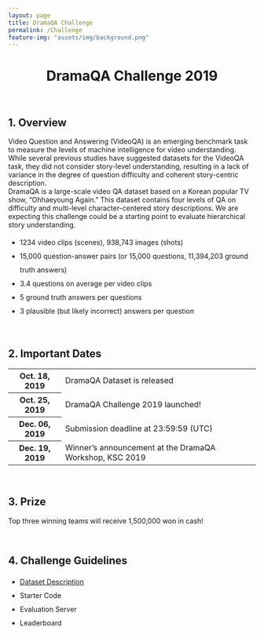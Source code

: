 ```yaml
---
layout: page
title: DramaQA Challenge
permalink: /Challenge
feature-img: "assets/img/background.png"
---
```


<div class="challenge content-container">
  <h1 class = "content-title" style="TEXT-ALIGN: center">
    DramaQA Challenge 2019
  </h1> <br />
  <div class = "content-subcontainer">
    <h2 class = "content-subtitle">
      1. Overview
    </h2>
    <p class="content-item">
      Video Question and Answering (VideoQA) is an emerging benchmark task to measure the levels of machine intelligence for video understanding. While several previous studies have suggested datasets for the VideoQA task, they did not consider story-level understanding, resulting in a lack of variance in the degree of question difficulty and coherent story-centric description.
      <br />
      DramaQA is a large-scale video QA dataset based on a Korean popular TV show, “Ohhaeyoung Again.” This dataset contains four levels of QA on difficulty and multi-level character-centered story descriptions. We are expecting this challenge could be a starting point to evaluate hierarchical story understanding.
      <br />
      <ul style="line-height:2em">
        <li> 1234 video clips (scenes), 938,743 images (shots) </li>
      	<li> 15,000 question-answer pairs (or 15,000 questions, 11,394,203 ground truth answers) </li>
        <li> 3.4 questions on average per video clips </li>
      	<li> 5 ground truth answers per questions </li>
      	<li> 3 plausible (but likely incorrect) answers per question </li>
      </ul>
    </p>
  </div> <br />

  <div class = "content-subcontainer">
    <h2 class = "content-subtitle">
      2. Important Dates
    </h2>
    <div class="content-item">
      <table> 
        <tr>
          <th>Oct. 18, 2019</th>
          <td>DramaQA Dataset is released</td>
        </tr>
        <tr>
          <th>Oct. 25, 2019</th>
          <td>DramaQA Challenge 2019 launched!</td>
        </tr>
        <tr>
          <th>Dec. 06, 2019</th>
          <td>Submission deadline at 23:59:59 (UTC)</td>
        </tr>
        <tr>
          <th>Dec. 19, 2019</th>
          <td>Winner’s announcement at the DramaQA Workshop, KSC 2019</td>
        </tr>        
      </table>
    </div>
  </div> <br />

  <div class = "content-subcontainer">
    <h2 class = "content-subtitle">
      3. Prize
    </h2>
    <p class="content-item">
      Top three winning teams will receive 1,500,000 won in cash!
    </p>
  </div> <br />

  <div class = "content-subcontainer">
    <h2 class = "content-subtitle">
      4. Challenge Guidelines
    </h2>
    <ul class="content-item" style="line-height:2em">
      <li> <a id="link" href="/Dataset ">Dataset Description</a> </li>
      <li> Starter Code </li>
      <li> Evaluation Server </li>
      <li> Leaderboard </li>
     </ul>
  </div>
  
</div>
